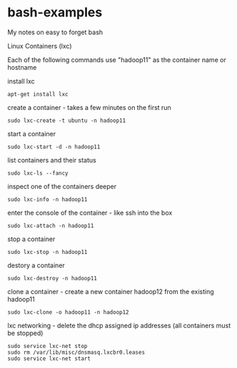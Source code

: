 bash-examples
=============

My notes on easy to forget bash 

Linux Containers (lxc)

Each of the following commands use "hadoop11" as the container name or hostname

install lxc

    apt-get install lxc

create a container - takes a few minutes on the first run

    sudo lxc-create -t ubuntu -n hadoop11

start a container

    sudo lxc-start -d -n hadoop11

list containers and their status

    sudo lxc-ls --fancy

inspect one of the containers deeper

    sudo lxc-info -n hadoop11
  
enter the console of the container - like ssh into the box

    sudo lxc-attach -n hadoop11

stop a container

    sudo lxc-stop -n hadoop11

destory a container

    sudo lxc-destroy -n hadoop11

clone a container - create a new container hadoop12 from the existing hadoop11

    sudo lxc-clone -o hadoop11 -n hadoop12
    
lxc networking - delete the dhcp assigned ip addresses (all containers must be stopped)

    sudo service lxc-net stop
    sudo rm /var/lib/misc/dnsmasq.lxcbr0.leases 
    sudo service lxc-net start

